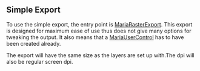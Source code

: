 ## Simple Export

To use the simple export, the entry point is [MariaRasterExport](http://support.teleplanglobe.com/MariaGDKDoc/html/1919A26D.htm). This export is designed for maximum ease of use thus does not give many options for tweaking the output. It also means that a [MariaUserControl](http://support.teleplanglobe.com/MariaGDKDoc/html/5757FC60.htm) has to have been created already.

The export will have the same size as the layers are set up with.The dpi will also be regular screen dpi.
